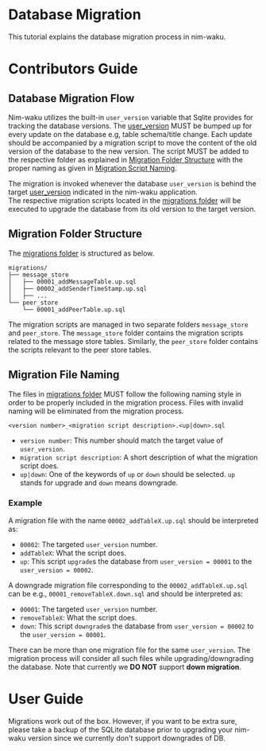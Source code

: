 # Database Migration
This tutorial explains the database migration process in nim-waku.

# Contributors Guide
## Database Migration Flow
Nim-waku utilizes the built-in `user_version` variable that Sqlite provides for tracking the database versions.
The [user_version](https://github.com/waku-org/nwaku/blob/master/waku/v2/waku_archive/driver/sqlite_driver/migrations.nim) MUST be bumped up for every update on the database e.g, table schema/title change.
Each update should be accompanied by a migration script to move the content of the old version of the database to the new version.
The script MUST be added to the respective folder as explained in [Migration Folder Structure](#migration-folder-structure) with the proper naming as given in [ Migration Script Naming](#migration-file-naming). 

The migration is invoked whenever the database `user_version` is behind the target [user_version](https://github.com/waku-org/nwaku/blob/master/waku/v2/waku_archive/driver/sqlite_driver/migrations.nim) indicated in the nim-waku application.  
The respective migration scripts located in the [migrations folder](https://github.com/waku-org/nwaku/tree/master/migrations) will be executed to upgrade the database from its old version to the target version.

## Migration Folder Structure
The [migrations folder](https://github.com/waku-org/nwaku/tree/master/migrations) is structured as below.

```
migrations/
├── message_store
│   ├── 00001_addMessageTable.up.sql
│   ├── 00002_addSenderTimeStamp.up.sql
│   ├── ...
└── peer_store
    └── 00001_addPeerTable.up.sql
```



The migration scripts are managed in two separate folders `message_store` and `peer_store`.
The `message_store` folder contains the migration scripts related to the message store tables. Similarly, the `peer_store` folder contains the scripts relevant to the peer store tables.


## Migration File Naming
The files in [migrations folder](https://github.com/waku-org/nwaku/tree/master/migrations) MUST follow the following naming style in order to be properly included in the migration process. 
Files with invalid naming will be eliminated from the migration process.

`<version number>_<migration script description>.<up|down>.sql`

- `version number`: This number should match the target value of `user_version`.
- `migration script description`: A short description of what the migration script does.
- `up|down`: One of the keywords of `up` or `down` should be selected.
  `up` stands for upgrade and `down` means downgrade.
  
### Example
A migration file with the name `00002_addTableX.up.sql` should be interpreted as: 
- `00002`:  The targeted `user_version` number.
- `addTableX`: What the script does.
- `up`: This script `upgrade`s the database from `user_version = 00001` to the `user_version = 00002`.

A downgrade migration file corresponding to the `00002_addTableX.up.sql` can be e.g., `00001_removeTableX.down.sql` and should be interpreted as: 
- `00001`:  The targeted `user_version` number.
- `removeTableX`: What the script does.
- `down`: This script `downgrade`s the database from `user_version = 00002` to the `user_version = 00001`.

There can be more than one migration file for the same `user_version`. 
The migration process will consider all such files while upgrading/downgrading the database. 
Note that currently we **DO NOT** support **down migration**.

# User Guide
Migrations work out of the box. 
However, if you want to be extra sure, please take a backup of the SQLite database prior to upgrading your nim-waku version since we currently don't support downgrades of DB.
